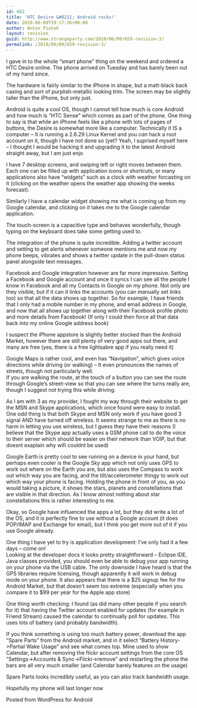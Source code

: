 ```yaml
---
id: 662
title: 'HTC Desire &#8211; Android rocks!'
date: 2010-06-09T19:17:26+00:00
author: Anton Piatek
layout: revision
guid: http://www.strangeparty.com/2010/06/09/659-revision-3/
permalink: /2010/06/09/659-revision-3/
---
```

I gave in to the whole &#8220;smart phone&#8221; thing on the weekend and ordered a HTC Desire online. The phone arrived on Tuesday and has barely been out of my hand since.

The hardware is fairly similar to the iPhone in shape, but a matt-black back casing and sort of purplish-metallic looking trim. The screen may be slightly taller than the iPhone, but only just.

Android is quite a cool OS, though I cannot tell how much is core Android and how much is &#8220;HTC Sense&#8221; which comes as part of the phone. One thing to say is that while an iPhone feels like a phone with lots of pages of buttons, the Desire is somewhat more like a computer. Technically it IS a computer &#8211; It is running a 2.6.29 Linux Kernel and you _can_ hack a root account on it, though I have not done so (yet? Yeah, I suprised myself here &#8211; I thought I would be hacking it and upgrading it to the latest Android straight away, but I am just enjo

I have 7 desktop screens, and swiping left or right moves between them. Each one can be filled up with application icons or shortcuts, or many applications also have &#8220;widgets&#8221; such as a clock with weather forcasting on it (clicking on the weather opens the weather app showing the weeks forecast).

Similarly I have a calendar widget showing me what is coming up from my Google calendar, and clicking on it takes me to the Google calendar application.

The touch-screen is a capacitive type and behaves wonderfully, though typing on the keyboard does take some getting used to.

The integration of the phone is quite incredible. Adding a twitter account and setting to get alerts whenever someone mentions me and now my phone beeps, vibrates and shows a twitter update in the pull-down status panel alongside text messages.

Facebook and Google integration however are far more impressive. Setting a Facebook and Google account and once it syncs I can see all the people I know in Facebook and all my Contacts in Google on my phone. Not only are they visible, but if it can it links the accounts (you can manually set links too) so that all the data shows up together. So for example, I have friends that I only had a mobile number in my phone, and email address in Google, and now that all shows up together along with their Facebook profile photo and more details from Facebook! (If only I could then force all that data back into my online Google address book)

I suspect the iPhone appstore is slightly better stocked than the Android Market, however there are still plenty of very good apps out there, and many are free (yes, there is a free lightsabre app if you really need it)

Google Maps is rather cool, and even has &#8220;Navigation&#8221;, which gives voice directions while driving (or walking) &#8211; It even pronounces the names of streets, though not particularly well.  
If you are walking the route, at the touch of a button you can see the route through Google&#8217;s street-view so that you can see where the turns really are, though I suggest not trying this while driving.

As I am with 3 as my provider, I fought my way through their website to get the MSN and Skype applications, which once found were easy to install. One odd thing is that both Skype and MSN only work if you have good 3 signal AND have turned off wireless. It seems strange to me as there is no harm in letting you use wireless, but I guess they have their reasons (I believe that the Skype app actually uses a GSM phone call to do the voice to their server which should be easier on their network than VOIP, but that doesnt exaplain why wifi couldnt be used)

Google Earth is pretty cool to see running on a device in your hand, but perhaps even cooler is the Google Sky app which not only uses GPS to work out where on the Earth you are, but also uses the Compass to work out which way you are facing, and the tilt/accelerometer thingy to work out which way your phone is facing. Holding the phone in front of you, as you would taking a picture, it shows the stars, planets and constellations that are visible in that direction. As I know almost nothing about star constellations this is rather interesting to me.

Okay, so Google have influenced the apps a lot, but they did write a lot of the OS, and it is perfectly fine to use without a Google account (it does POP/IMAP and Exchange for email), but I think you get more out of it if you use Google already.

One thing I have yet to try is application development: I&#8217;ve only had it a few days &#8211; come on!  
Looking at the developer docs it looks pretty straightforward &#8211; Eclipse IDE, Java classes provided, you should even be able to debug your app running on your phone via the USB cable. The only downside I have heard is that the GPS libraries require licensing, though apparently it will work in debug mode on your phone. It also appears that there is a $25 signup fee for the Android Market, but that doesn&#8217;t seem too extreme (especially when you compare it to $99 per year for the Apple app store)

One thing worth checking: I found (as did many other people if you search for it) that having the Twitter account enabled for updates (for example in Friend Stream) caused the calendar to continually poll for updates. This uses lots of battery (and probably bandwidth).

If you think something is using too much battery power, download the app &#8220;Spare Parts&#8221; from the Android market, and in it select &#8220;Battery History->Partial Wake Usage&#8221; and see what comes top. Mine used to show Calendar, but after removing the flickr account settings from the core OS &#8220;Settings->Accounts & Sync->Flickr->remove&#8221; and restarting the phone the bars are all very much smaller (and Calendar barely features on the usage)

Spare Parts looks incredibly useful, as you can also track bandwidth usage.

Hopefully my phone will last longer now

<span id="post_sig">Posted from WordPress for Android</span>